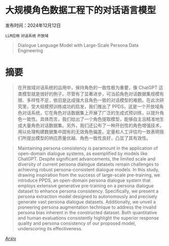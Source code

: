 # 大规模角色数据工程下的对话语言模型

发布时间：2024年12月12日

`LLM应用` `对话系统` `开放域`

> Dialogue Language Model with Large-Scale Persona Data Engineering

# 摘要

> 在开放域对话系统的运用中，保持角色的一致性极为重要，像 ChatGPT 这类模型就是很好的例子。尽管有了显著进步，可当前角色对话数据集规模有限、多样性不足，依旧是达成强大且角色一致的对话模型的难题。在此次研究里，受大规模预训练成功的启发，我们推出了 PPDS，这是一个开放域角色对话系统，它在角色对话数据集上开展了广泛的生成式预训练，以提升角色一致性。具体而言，我们给出了一个角色提取模型，能够自主且精准地生成大量角色对话数据集。另外，我们还公布了一种开创性的角色增强技术，用以处理构建数据集中固有的无效角色偏差。定量和人工评估均一致表明我们所提出模型的响应质量优越、角色一致性良好，凸显了其有效性。

> Maintaining persona consistency is paramount in the application of open-domain dialogue systems, as exemplified by models like ChatGPT. Despite significant advancements, the limited scale and diversity of current persona dialogue datasets remain challenges to achieving robust persona-consistent dialogue models. In this study, drawing inspiration from the success of large-scale pre-training, we introduce PPDS, an open-domain persona dialogue system that employs extensive generative pre-training on a persona dialogue dataset to enhance persona consistency. Specifically, we present a persona extraction model designed to autonomously and precisely generate vast persona dialogue datasets. Additionally, we unveil a pioneering persona augmentation technique to address the invalid persona bias inherent in the constructed dataset. Both quantitative and human evaluations consistently highlight the superior response quality and persona consistency of our proposed model, underscoring its effectiveness.

[Arxiv](https://arxiv.org/abs/2412.09034)